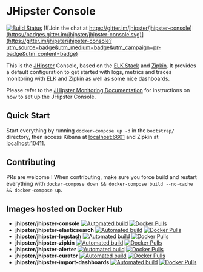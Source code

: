 # JHipster Console

[![Build Status][travis-image]][travis-url]
[![Join the chat at https://gitter.im/jhipster/jhipster-console](https://badges.gitter.im/jhipster/jhipster-console.svg)](https://gitter.im/jhipster/jhipster-console?utm_source=badge&utm_medium=badge&utm_campaign=pr-badge&utm_content=badge)

This is the [JHipster](http://jhipster.github.io/) Console, based on the [ELK Stack](https://www.elastic.co/products) and [Zipkin](https://zipkin.io/). It provides a default configuration to get started with logs, metrics and traces monitoring with ELK and Zipkin as well as some nice dashboards.

Please refer to the [JHipster Monitoring Documentation](http://jhipster.github.io/monitoring) for instructions on how to set up the JHipster Console.

[travis-image]: https://travis-ci.org/jhipster/jhipster-console.svg?branch=master
[travis-url]: https://travis-ci.org/jhipster/jhipster-console

## Quick Start

Start everything by running `docker-compose up -d` in the `bootstrap/` directory, then access Kibana at [localhost:6601](http://localhost:6601) and Zipkin at [localhost:10411](http://localhost:10411).

## Contributing

PRs are welcome ! When contributing, make sure you force build and restart everything with `docker-compose down && docker-compose build --no-cache && docker-compose up`.

## Images hosted on Docker Hub

- **jhipster/jhipster-console** [![Automated build](https://img.shields.io/docker/automated/jhipster/jhipster-console.svg)](https://hub.docker.com/r/jhipster/jhipster-console/) [![Docker Pulls](https://img.shields.io/docker/pulls/jhipster/jhipster-console.svg)](https://hub.docker.com/v2/repositories/jhipster/jhipster-console/)
- **jhipster/jhipster-elasticsearch** [![Automated build](https://img.shields.io/docker/automated/jhipster/jhipster-elasticsearch.svg)](https://hub.docker.com/r/jhipster/jhipster-elasticsearch/) [![Docker Pulls](https://img.shields.io/docker/pulls/jhipster/jhipster-elasticsearch.svg)](https://hub.docker.com/v2/repositories/jhipster/jhipster-elasticsearch/)
- **jhipster/jhipster-logstash** [![Automated build](https://img.shields.io/docker/automated/jhipster/jhipster-logstash.svg)](https://hub.docker.com/r/jhipster/jhipster-logstash/) [![Docker Pulls](https://img.shields.io/docker/pulls/jhipster/jhipster-logstash.svg)](https://hub.docker.com/v2/repositories/jhipster/jhipster-logstash/)
- **jhipster/jhipster-zipkin** [![Automated build](https://img.shields.io/docker/automated/jhipster/jhipster-zipkin.svg)](https://hub.docker.com/r/jhipster/jhipster-zipkin/) [![Docker Pulls](https://img.shields.io/docker/pulls/jhipster/jhipster-zipkin.svg)](https://hub.docker.com/v2/repositories/jhipster/jhipster-zipkin/)
- **jhipster/jhipster-alerter** [![Automated build](https://img.shields.io/docker/automated/jhipster/jhipster-alerter.svg)](https://hub.docker.com/r/jhipster/jhipster-alerter/) [![Docker Pulls](https://img.shields.io/docker/pulls/jhipster/jhipster-alerter.svg)](https://hub.docker.com/v2/repositories/jhipster/jhipster-alerter/)
- **jhipster/jhipster-curator** [![Automated build](https://img.shields.io/docker/automated/jhipster/jhipster-curator.svg)](https://hub.docker.com/r/jhipster/jhipster-curator/) [![Docker Pulls](https://img.shields.io/docker/pulls/jhipster/jhipster-curator.svg)](https://hub.docker.com/v2/repositories/jhipster/jhipster-curator/)
- **jhipster/jhipster-import-dashboards** [![Automated build](https://img.shields.io/docker/automated/jhipster/jhipster-import-dashboards.svg)](https://hub.docker.com/r/jhipster/jhipster-import-dashboards/) [![Docker Pulls](https://img.shields.io/docker/pulls/jhipster/jhipster-import-dashboards.svg)](https://hub.docker.com/v2/repositories/jhipster/jhipster-import-dashboards/)
